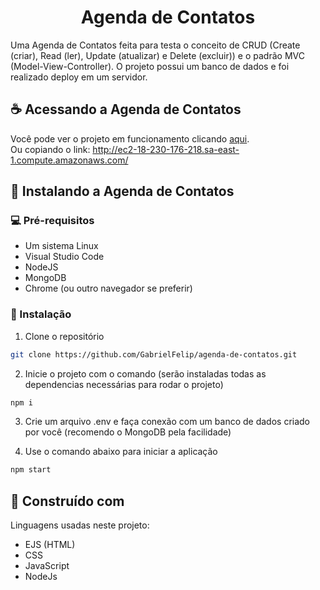 <h1 align="center"> Agenda de Contatos </h1>

Uma Agenda de Contatos feita para testa o conceito de CRUD (Create (criar), Read (ler), Update (atualizar) e Delete (excluir)) e o padrão MVC (Model-View-Controller).
O projeto possui um banco de dados e foi realizado deploy em um servidor.

## ☕ Acessando a Agenda de Contatos

Você pode ver o projeto em funcionamento clicando <a href="http://ec2-18-230-176-218.sa-east-1.compute.amazonaws.com/" target="_blank">aqui</a>. <br>
Ou copiando o link: http://ec2-18-230-176-218.sa-east-1.compute.amazonaws.com/

## 🚀 Instalando a Agenda de Contatos

### 💻 Pré-requisitos

* Um sistema Linux
* Visual Studio Code
* NodeJS
* MongoDB
* Chrome (ou outro navegador se preferir)

### 🚀 Instalação

1. Clone o repositório

```sh
git clone https://github.com/GabrielFelip/agenda-de-contatos.git
```

2. Inicie o projeto com o comando (serão instaladas todas as dependencias necessárias para rodar o projeto)

```sh
npm i
```

3. Crie um arquivo .env e faça conexão com um banco de dados criado por você (recomendo o MongoDB pela facilidade)

4. Use o comando abaixo para iniciar a aplicação 

```sh
npm start
```

## :construction: Construído com

Linguagens usadas neste projeto: 

* EJS (HTML)
* CSS
* JavaScript
* NodeJs
